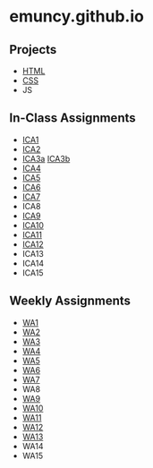 # emuncy.github.io

## Projects
- [HTML](https://emuncy.github.io/html-midterm/page5.html)
- [CSS](https://emuncy.github.io)
- JS
## In-Class Assignments
- [ICA1](https://emuncy.github.io/ica/Ellie%20Muncy%20ICA1%20--%20How%20to%20Search.docx)
- [ICA2](https://emuncy.github.io/ica/Muncy_Ellie%20ICA2%20--%20Exploring%20Directory%20Structures%20(Week%202).docx)
- [ICA3a](https://emuncy.github.io/ica/ica3a.html) [ICA3b](https://emuncy.github.io/ica/ica3-part2/index.html)
- [ICA4](http://emuncy.github.io/ica/ica4.html)
- [ICA5](http://emuncy.github.io/ica/ica5.html)
- [ICA6](https://emuncy.github.io/ica/ica6/ica6-part1.html)
- [ICA7](http://emuncy.github.io/ica/ica7.html)
- ICA8
- [ICA9](http://emuncy.github.io/ica/ica9.html)
- [ICA10](http://emuncy.github.io/ica/ica10.html)
- [ICA11](http://emuncy.github.io/ica/ica11.html)
- [ICA12](http://emuncy.github.io/ica/ica12.html)
- ICA13
- ICA14
- ICA15
## Weekly Assignments
- [WA1](https://emuncy.github.io/wa/wa1.html)
- [WA2](https://emuncy.github.io/wa/wa2.html)
- [WA3](https://emuncy.github.io/wa/wa3.html)
- [WA4](https://emuncy.github.io/wa/wa4.html)
- [WA5](https://emuncy.github.io/wa/wa5.html)
- [WA6](https://emuncy.github.io/wa/wa6.html)
- [WA7](https://emuncy.github.io/wa/wa7.html)
- WA8
- [WA9](https://emuncy.github.io/wa/wa9.html)
- [WA10](https://emuncy.github.io/wa/assignment9.html)
- [WA11](https://emuncy.github.io/wa/wa11.html)
- [WA12](https://emuncy.github.io/wa/wa12.html)
- [WA13](https://emuncy.github.io/wa/wa13.html)
- WA14
- WA15
    
